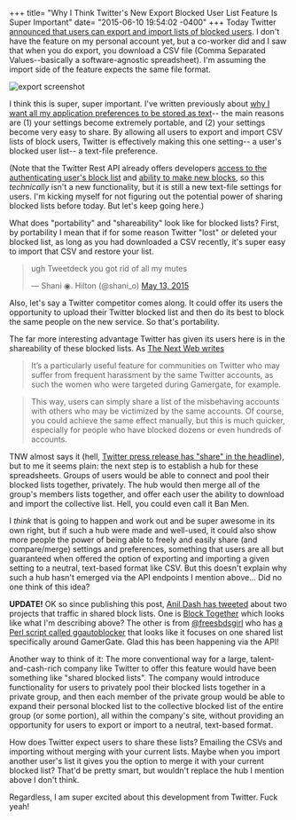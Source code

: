 +++
title= "Why I Think Twitter's New Export Blocked User List Feature Is Super Important"
date= "2015-06-10 19:54:02 -0400"
+++
Today Twitter [announced that users can export and import lists of blocked users](https://blog.twitter.com/2015/sharing-block-lists-to-help-make-twitter-safer). I don't have the feature on my personal account yet, but a co-worker did and I saw that when you do export, you download a CSV file (Comma Separated Values--basically a software-agnostic spreadsheet). I'm assuming the import side of the feature expects the same file format. 

![export screenshot](https://g.twimg.com/blog/blog/image/Export_Screenshot_1.png)

<!-- more -->

I think this is super, super important. I've written previously about [why I want all my application preferences to be stored as text](http://sts10.github.io/blog/2015/02/18/text-file-preferences/)-- the main reasons are (1) your settings become extremely portable, and (2) your settings become very easy to share. By allowing all users to export and import CSV lists of block users, Twitter is effectively making this one setting-- a user's blocked user list-- a text-file preference. 

(Note that the Twitter Rest API already offers developers [access to the authenticating user's block list](https://dev.twitter.com/rest/reference/get/blocks/list) and [ability to make new blocks](https://dev.twitter.com/rest/reference/post/blocks/create), so this _technically_ isn't a new functionality, but it is still a new text-file settings for users. I'm kicking myself for not figuring out the potential power of sharing blocked lists before today. But let's keep going here.)

What does "portability" and "shareability" look like for blocked lists? First, by portability I mean that if for some reason Twitter "lost" or deleted your blocked list, as long as you had downloaded a CSV recently, it's super easy to import that CSV and restore your list.

<blockquote class="twitter-tweet" lang="en"><p lang="en" dir="ltr">ugh Tweetdeck you got rid of all my mutes</p>&mdash; Shani ◉. Hilton (@shani_o) <a href="https://twitter.com/shani_o/status/598560037343240192">May 13, 2015</a></blockquote>
<script async src="//platform.twitter.com/widgets.js" charset="utf-8"></script>

Also, let's say a Twitter competitor comes along. It could offer its users the opportunity to upload their Twitter blocked list and then do its best to block the same people on the new service. So that's portability. 

The far more interesting advantage Twitter has given its users here is in the shareability of these blocked lists. As [The Next Web writes](http://thenextweb.com/twitter/2015/06/10/twitter-now-lets-you-share-a-list-of-blocked-accounts-with-others/) 

> It’s a particularly useful feature for communities on Twitter who may suffer from frequent harassment by the same Twitter accounts, as such the women who were targeted during Gamergate, for example.

> This way, users can simply share a list of the misbehaving accounts with others who may be victimized by the same accounts. Of course, you could achieve the same effect manually, but this is much quicker, especially for people who have blocked dozens or even hundreds of accounts. 

TNW almost says it (hell, [Twitter press release has "share" in the headline](https://blog.twitter.com/2015/sharing-block-lists-to-help-make-twitter-safer)), but to me it seems plain: the next step is to establish a hub for these spreadsheets. Groups of users would be able to connect and pool their blocked lists together, privately. The hub would then merge all of the group's members lists together, and offer each user the ability to download and import the collective list. Hell, you could even call it Ban Men. 

I _think_ that is going to happen and work out and be super awesome in its own right, but if such a hub were made and well-used, it could also show more people the power of being able to freely and easily share (and compare/merge) settings and preferences, something that users are all but guaranteed when offered the option of exporting and importing a given setting to a neutral, text-based format like CSV. But this doesn't explain why such a hub hasn't emerged via the API endpoints I mention above... Did no one think of this idea?

**UPDATE!** OK so since publishing this post, [Anil Dash has tweeted](https://twitter.com/anildash/status/608795708624257024) about two projects that traffic in shared block lists. One is [Block Together](https://blocktogether.org/) which looks like what I'm describing above? The other is from [@freesbdsgirl](https://twitter.com/freebsdgirl) who has [a Perl script called ggautoblocker](https://github.com/freebsdgirl/ggautoblocker) that looks like it focuses on one shared list specifically around GamerGate. Glad this has been happening via the API! 

Another way to think of it: The more conventional way for a large, talent-and-cash-rich company like Twitter to offer this feature would have been something like "shared blocked lists". The company would introduce functionality for users to privately pool their blocked lists together in a private group, and then each member of the private group would be able to expand their personal blocked list to the collective blocked list of the entire group (or some portion), all within the company's site, without providing an opportunity for users to export or import to a neutral, text-based format. 

How does Twitter expect users to share these lists? Emailing the CSVs and importing without merging with your current lists. Maybe when you import another user's list it gives you the option to merge it with your current blocked list? That'd be pretty smart, but wouldn't replace the hub I mention above I don't think. 

Regardless, I am super excited about this development from Twitter. Fuck yeah! 
